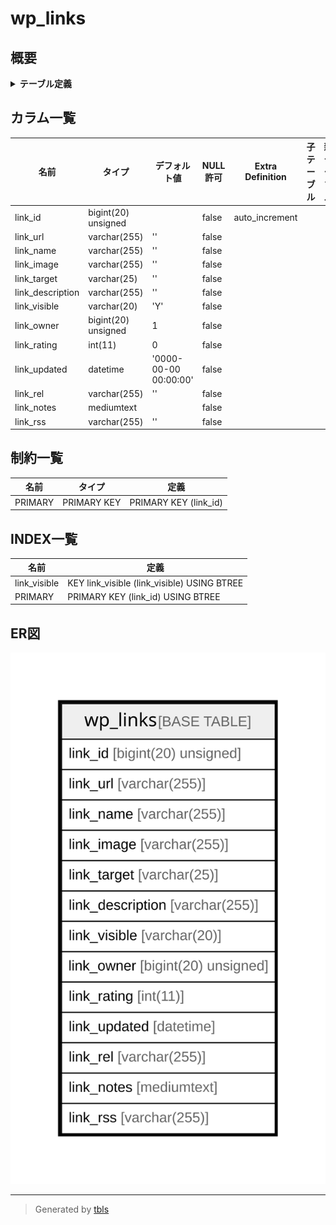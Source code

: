 # wp_links

## 概要

<details>
<summary><strong>テーブル定義</strong></summary>

```sql
CREATE TABLE `wp_links` (
  `link_id` bigint(20) unsigned NOT NULL AUTO_INCREMENT,
  `link_url` varchar(255) COLLATE utf8mb4_unicode_520_ci NOT NULL DEFAULT '',
  `link_name` varchar(255) COLLATE utf8mb4_unicode_520_ci NOT NULL DEFAULT '',
  `link_image` varchar(255) COLLATE utf8mb4_unicode_520_ci NOT NULL DEFAULT '',
  `link_target` varchar(25) COLLATE utf8mb4_unicode_520_ci NOT NULL DEFAULT '',
  `link_description` varchar(255) COLLATE utf8mb4_unicode_520_ci NOT NULL DEFAULT '',
  `link_visible` varchar(20) COLLATE utf8mb4_unicode_520_ci NOT NULL DEFAULT 'Y',
  `link_owner` bigint(20) unsigned NOT NULL DEFAULT 1,
  `link_rating` int(11) NOT NULL DEFAULT 0,
  `link_updated` datetime NOT NULL DEFAULT '0000-00-00 00:00:00',
  `link_rel` varchar(255) COLLATE utf8mb4_unicode_520_ci NOT NULL DEFAULT '',
  `link_notes` mediumtext COLLATE utf8mb4_unicode_520_ci NOT NULL,
  `link_rss` varchar(255) COLLATE utf8mb4_unicode_520_ci NOT NULL DEFAULT '',
  PRIMARY KEY (`link_id`),
  KEY `link_visible` (`link_visible`)
) ENGINE=InnoDB DEFAULT CHARSET=utf8mb4 COLLATE=utf8mb4_unicode_520_ci
```

</details>

## カラム一覧

| 名前               | タイプ                 | デフォルト値                | NULL許可   | Extra Definition | 子テーブル      | 親テーブル      | コメント     |
| ---------------- | ------------------- | --------------------- | -------- | ---------------- | ---------- | ---------- | -------- |
| link_id          | bigint(20) unsigned |                       | false    | auto_increment   |            |            |          |
| link_url         | varchar(255)        | ''                    | false    |                  |            |            |          |
| link_name        | varchar(255)        | ''                    | false    |                  |            |            |          |
| link_image       | varchar(255)        | ''                    | false    |                  |            |            |          |
| link_target      | varchar(25)         | ''                    | false    |                  |            |            |          |
| link_description | varchar(255)        | ''                    | false    |                  |            |            |          |
| link_visible     | varchar(20)         | 'Y'                   | false    |                  |            |            |          |
| link_owner       | bigint(20) unsigned | 1                     | false    |                  |            |            |          |
| link_rating      | int(11)             | 0                     | false    |                  |            |            |          |
| link_updated     | datetime            | '0000-00-00 00:00:00' | false    |                  |            |            |          |
| link_rel         | varchar(255)        | ''                    | false    |                  |            |            |          |
| link_notes       | mediumtext          |                       | false    |                  |            |            |          |
| link_rss         | varchar(255)        | ''                    | false    |                  |            |            |          |

## 制約一覧

| 名前      | タイプ         | 定義                    |
| ------- | ----------- | --------------------- |
| PRIMARY | PRIMARY KEY | PRIMARY KEY (link_id) |

## INDEX一覧

| 名前           | 定義                                          |
| ------------ | ------------------------------------------- |
| link_visible | KEY link_visible (link_visible) USING BTREE |
| PRIMARY      | PRIMARY KEY (link_id) USING BTREE           |

## ER図

![er](wp_links.svg)

---

> Generated by [tbls](https://github.com/k1LoW/tbls)
